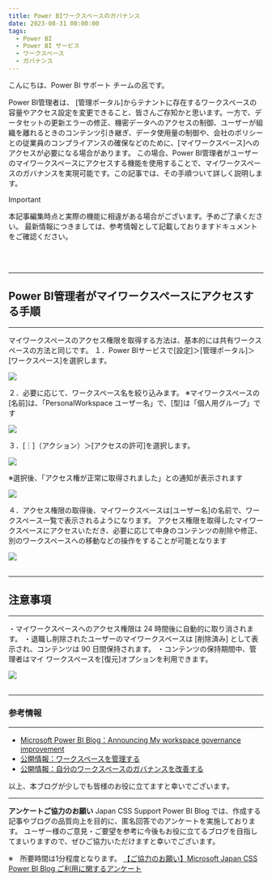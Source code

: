 ```yaml
---
title: Power BIワークスペースのガバナンス
date: 2023-08-31 00:00:00 
tags:
  - Power BI
  - Power BI サービス
  - ワークスペース
  - ガバナンス
---
```


こんにちは、Power BI サポート チームの呂です。

Power BI管理者は、 [管理ポータル]からテナントに存在するワークスペースの容量やアクセス設定を変更できること、皆さんご存知かと思います。一方で、データセットの更新エラーの修正、機密データへのアクセスの制御、ユーザーが組織を離れるときのコンテンツ引き継ぎ、データ使用量の制御や、会社のポリシーとの従業員のコンプライアンスの確保などのために、[マイワークスペース]へのアクセスが必要になる場合があります。
この場合、Power BI管理者がユーザーのマイワークスペースにアクセスする機能を使用することで、マイワークスペースのガバナンスを実現可能です。この記事では、その手順ついて詳しく説明します。


<!-- more -->
> [!IMPORTANT]  
> 本記事編集時点と実際の機能に相違がある場合がございます。予めご了承ください。
> 最新情報につきましては、参考情報として記載しておりますドキュメントをご確認ください。
</br>
</br>

---
## Power BI管理者がマイワークスペースにアクセスする手順
---

マイワークスペースのアクセス権限を取得する方法は、基本的には共有ワークスペースの方法と同じです。
１．Power BIサービスで[設定]＞[管理ポータル]＞[ワークスペース]を選択します。
<div align="left">
<img src="1.png">
</div>

２．必要に応じて、ワークスペース名を絞り込みます。
※マイワークスペースの[名前]は、「PersonalWorkspace ユーザー名」で、[型]は「個人用グループ」です
<div align="left">
<img src="2.png">
</div>

３．[︙]（アクション）＞[アクセスの許可]を選択します。
<div align="left">
<img src="3.png">
</div>

※選択後、「アクセス権が正常に取得されました」との通知が表示されます
<div align="left">
<img src="4.png">
</div>

４．アクセス権限の取得後、マイワークスペースは[ユーザー名]の名前で、ワークスペース一覧で表示されるようになります。
アクセス権限を取得したマイワークスペースにアクセスいただき、必要に応じて中身のコンテンツの削除や修正、別のワークスペースへの移動などの操作をすることが可能となります
<div align="left">
<img src="5.png">
</div>

</br>

---
## 注意事項
---

・マイワークスペースへのアクセス権限は 24 時間後に自動的に取り消されます。
・退職し削除されたユーザーのマイワークスペースは [削除済み] として表示され、コンテンツは 90 日間保持されます。 
・コンテンツの保持期間中、管理者はマイ ワークスペースを[復元]オプションを利用できます。
<div align="left">
<img src="6.png">
</div>

</br>

---
### 参考情報
---
-  [Microsoft Power BI Blog：Announcing My workspace governance improvement](https://powerbi.microsoft.com/en-us/blog/announcing-my-workspace-governance-improvement-public-preview/)
-  [公開情報：ワークスペースを管理する](https://learn.microsoft.com/ja-jp/power-bi/admin/service-admin-portal-workspaces)
-  [公開情報：自分のワークスペースのガバナンスを改善する](https://learn.microsoft.com/ja-jp/power-platform-release-plan/2022wave2/power-bi/improve-my-workspace-governance)

以上、本ブログが少しでも皆様のお役に立てますと幸いでございます。

---

**アンケートご協力のお願い**
Japan CSS Support Power BI Blog では、作成する記事やブログの品質向上を目的に、匿名回答でのアンケートを実施しております。
ユーザー様のご意見・ご要望を参考に今後もお役に立てるブログを目指してまいりますので、ぜひご協力いただけますと幸いでございます。 

※　所要時間は1分程度となります。
[【ご協力のお願い】Microsoft Japan CSS Power BI Blog ご利用に関するアンケート](https://jpbap-sqlbi.github.io/blog/powerbi/pbi_blogsurvey2022/)